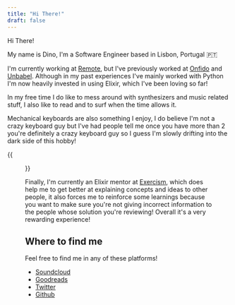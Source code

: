 ```yaml
---
title: "Hi There!"
draft: false
---
```


Hi There!

My name is Dino, I'm a Software Engineer based in Lisbon, Portugal 🇵🇹

I'm currently working at [Remote](https://remote.com), but I've previously worked at
[Onfido](https://onfido.com) and [Unbabel](https://unbabel.com).
Although in my past experiences I've mainly worked with Python I'm now heavily invested in using
Elixir, which I've been loving so far!

In my free time I do like to mess around with synthesizers and music related stuff, I also like to
read and to surf when the time allows it.

Mechanical keyboards are also something I enjoy, I do believe I'm not a crazy keyboard guy but I've
had people tell me once you have more than 2 you're definitely a crazy keyboard guy so I guess I'm
slowly drifting into the dark side of this hobby!

{{<figure src="/ergodox.jpeg" title="The keyboard I'm currently using! An Ergodox EZ!">}}

Finally, I'm currently an Elixir mentor at [Exercism](https://exercism.io), which does help me to
get better at explaining concepts and ideas to other people, it also forces me to reinforce some
learnings because you want to make sure you're not giving incorrect information to the people whose
solution you're reviewing! Overall it's a very rewarding experience!

## Where to find me

Feel free to find me in any of these platforms!

* [Soundcloud](https://soundcloud.com/dino-costa-180136083)
* [Goodreads](https://www.goodreads.com/user/show/61047559-jo-o-costa)
* [Twitter](https://twitter.com/joaofcosta_)
* [Github](https://github.com/joaofcosta)

